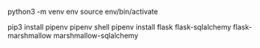 python3 -m venv env
source env/bin/activate

pip3 install pipenv
pipenv shell
pipenv install flask flask-sqlalchemy flask-marshmallow marshmallow-sqlalchemy

